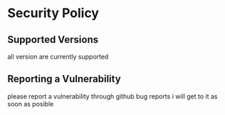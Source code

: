 # Security Policy

## Supported Versions

all version are currently supported

## Reporting a Vulnerability

please report a vulnerability through github bug reports
i will get to it as soon as posible
